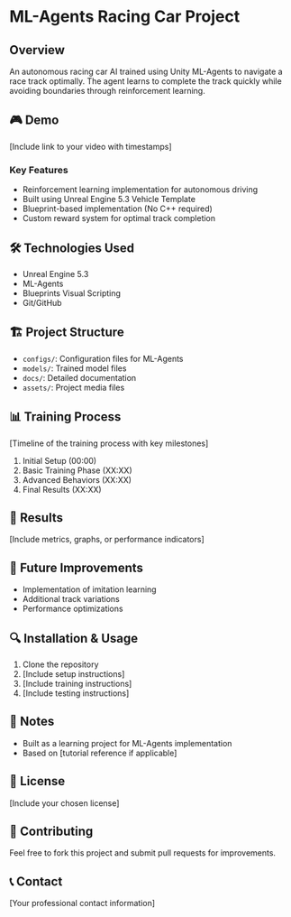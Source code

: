 # ML-Agents Racing Car Project

## Overview
An autonomous racing car AI trained using Unity ML-Agents to navigate a race track optimally. The agent learns to complete the track quickly while avoiding boundaries through reinforcement learning.

## 🎮 Demo
[Include link to your video with timestamps]

### Key Features
- Reinforcement learning implementation for autonomous driving
- Built using Unreal Engine 5.3 Vehicle Template
- Blueprint-based implementation (No C++ required)
- Custom reward system for optimal track completion

## 🛠️ Technologies Used
- Unreal Engine 5.3
- ML-Agents
- Blueprints Visual Scripting
- Git/GitHub

## 🏗️ Project Structure
- `configs/`: Configuration files for ML-Agents
- `models/`: Trained model files
- `docs/`: Detailed documentation
- `assets/`: Project media files

## 📊 Training Process
[Timeline of the training process with key milestones]

1. Initial Setup (00:00)
2. Basic Training Phase (XX:XX)
3. Advanced Behaviors (XX:XX)
4. Final Results (XX:XX)

## 🚗 Results
[Include metrics, graphs, or performance indicators]

## 🎯 Future Improvements
- Implementation of imitation learning
- Additional track variations
- Performance optimizations

## 🔍 Installation & Usage
1. Clone the repository
2. [Include setup instructions]
3. [Include training instructions]
4. [Include testing instructions]

## 📝 Notes
- Built as a learning project for ML-Agents implementation
- Based on [tutorial reference if applicable]

## 📃 License
[Include your chosen license]

## 🤝 Contributing
Feel free to fork this project and submit pull requests for improvements.

## 📞 Contact
[Your professional contact information]
